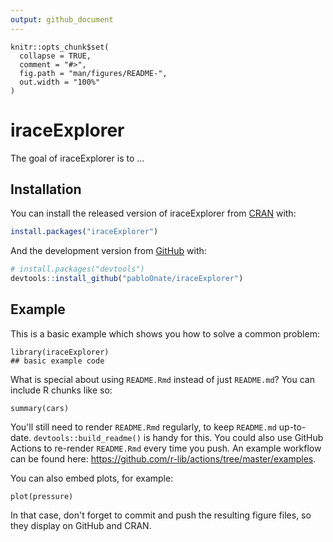 ```yaml
---
output: github_document
---
```


<!-- README.md is generated from README.Rmd. Please edit that file -->

```{r, include = FALSE}
knitr::opts_chunk$set(
  collapse = TRUE,
  comment = "#>",
  fig.path = "man/figures/README-",
  out.width = "100%"
)
```

# iraceExplorer

<!-- badges: start -->
<!-- badges: end -->

The goal of iraceExplorer is to ...

## Installation

You can install the released version of iraceExplorer from [CRAN](https://CRAN.R-project.org) with:

``` r
install.packages("iraceExplorer")
```

And the development version from [GitHub](https://github.com/) with:

``` r
# install.packages("devtools")
devtools::install_github("pabloOnate/iraceExplorer")
```
## Example

This is a basic example which shows you how to solve a common problem:

```{r example}
library(iraceExplorer)
## basic example code
```

What is special about using `README.Rmd` instead of just `README.md`? You can include R chunks like so:

```{r cars}
summary(cars)
```

You'll still need to render `README.Rmd` regularly, to keep `README.md` up-to-date. `devtools::build_readme()` is handy for this. You could also use GitHub Actions to re-render `README.Rmd` every time you push. An example workflow can be found here: <https://github.com/r-lib/actions/tree/master/examples>.

You can also embed plots, for example:

```{r pressure, echo = FALSE}
plot(pressure)
```

In that case, don't forget to commit and push the resulting figure files, so they display on GitHub and CRAN.

